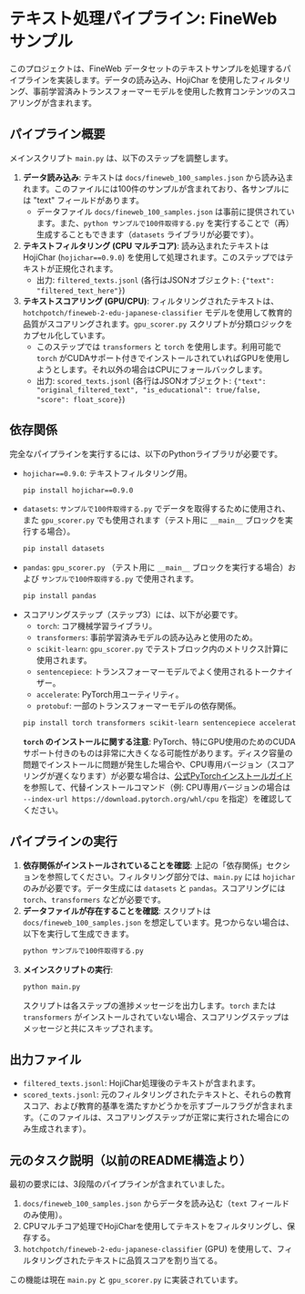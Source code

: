 # テキスト処理パイプライン: FineWeb サンプル

このプロジェクトは、FineWeb データセットのテキストサンプルを処理するパイプラインを実装します。データの読み込み、HojiChar を使用したフィルタリング、事前学習済みトランスフォーマーモデルを使用した教育コンテンツのスコアリングが含まれます。

## パイプライン概要

メインスクリプト `main.py` は、以下のステップを調整します。

1.  **データ読み込み**: テキストは `docs/fineweb_100_samples.json` から読み込まれます。このファイルには100件のサンプルが含まれており、各サンプルには "text" フィールドがあります。
    *   データファイル `docs/fineweb_100_samples.json` は事前に提供されています。また、`python サンプルで100件取得する.py` を実行することで（再）生成することもできます（`datasets` ライブラリが必要です）。
2.  **テキストフィルタリング (CPU マルチコア)**: 読み込まれたテキストは HojiChar (`hojichar==0.9.0`) を使用して処理されます。このステップではテキストが正規化されます。
    *   出力: `filtered_texts.jsonl` (各行はJSONオブジェクト: `{"text": "filtered_text_here"}`)
3.  **テキストスコアリング (GPU/CPU)**: フィルタリングされたテキストは、`hotchpotch/fineweb-2-edu-japanese-classifier` モデルを使用して教育的品質がスコアリングされます。`gpu_scorer.py` スクリプトが分類ロジックをカプセル化しています。
    *   このステップでは `transformers` と `torch` を使用します。利用可能で `torch` がCUDAサポート付きでインストールされていればGPUを使用しようとします。それ以外の場合はCPUにフォールバックします。
    *   出力: `scored_texts.jsonl` (各行はJSONオブジェクト: `{"text": "original_filtered_text", "is_educational": true/false, "score": float_score}`)

## 依存関係

完全なパイプラインを実行するには、以下のPythonライブラリが必要です。

*   `hojichar==0.9.0`: テキストフィルタリング用。
    ```bash
    pip install hojichar==0.9.0
    ```
*   `datasets`: `サンプルで100件取得する.py` でデータを取得するために使用され、また `gpu_scorer.py` でも使用されます（テスト用に `__main__` ブロックを実行する場合）。
    ```bash
    pip install datasets
    ```
*   `pandas`: `gpu_scorer.py` （テスト用に `__main__` ブロックを実行する場合）および `サンプルで100件取得する.py` で使用されます。
    ```bash
    pip install pandas
    ```
*   スコアリングステップ（ステップ3）には、以下が必要です。
    *   `torch`: コア機械学習ライブラリ。
    *   `transformers`: 事前学習済みモデルの読み込みと使用のため。
    *   `scikit-learn`: `gpu_scorer.py` でテストブロック内のメトリクス計算に使用されます。
    *   `sentencepiece`: トランスフォーマーモデルでよく使用されるトークナイザー。
    *   `accelerate`: PyTorch用ユーティリティ。
    *   `protobuf`: 一部のトランスフォーマーモデルの依存関係。
    ```bash
    pip install torch transformers scikit-learn sentencepiece accelerate protobuf
    ```
    **`torch` のインストールに関する注意**: PyTorch、特にGPU使用のためのCUDAサポート付きのものは非常に大きくなる可能性があります。ディスク容量の問題でインストールに問題が発生した場合や、CPU専用バージョン（スコアリングが遅くなります）が必要な場合は、[公式PyTorchインストールガイド](https://pytorch.org/get-started/locally/) を参照して、代替インストールコマンド（例: CPU専用バージョンの場合は `--index-url https://download.pytorch.org/whl/cpu` を指定）を確認してください。

## パイプラインの実行

1.  **依存関係がインストールされていることを確認**: 上記の「依存関係」セクションを参照してください。フィルタリング部分では、`main.py` には `hojichar` のみが必要です。データ生成には `datasets` と `pandas`。スコアリングには `torch`、`transformers` などが必要です。
2.  **データファイルが存在することを確認**: スクリプトは `docs/fineweb_100_samples.json` を想定しています。見つからない場合は、以下を実行して生成できます。
    ```bash
    python サンプルで100件取得する.py
    ```
3.  **メインスクリプトの実行**:
    ```bash
    python main.py
    ```
    スクリプトは各ステップの進捗メッセージを出力します。`torch` または `transformers` がインストールされていない場合、スコアリングステップはメッセージと共にスキップされます。

## 出力ファイル

*   `filtered_texts.jsonl`: HojiChar処理後のテキストが含まれます。
*   `scored_texts.jsonl`: 元のフィルタリングされたテキストと、それらの教育スコア、および教育的基準を満たすかどうかを示すブールフラグが含まれます。（このファイルは、スコアリングステップが正常に実行された場合にのみ生成されます）。

## 元のタスク説明（以前のREADME構造より）

最初の要求には、3段階のパイプラインが含まれていました。

1.  `docs/fineweb_100_samples.json` からデータを読み込む（`text` フィールドのみ使用）。
2.  CPUマルチコア処理でHojiCharを使用してテキストをフィルタリングし、保存する。
3.  `hotchpotch/fineweb-2-edu-japanese-classifier` (GPU) を使用して、フィルタリングされたテキストに品質スコアを割り当てる。

この機能は現在 `main.py` と `gpu_scorer.py` に実装されています。
